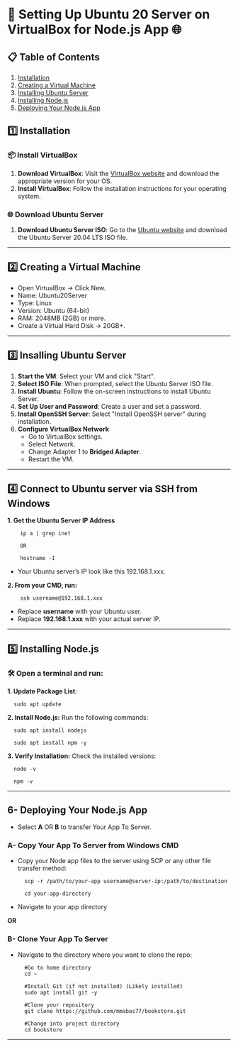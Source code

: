# 🐧 Setting Up Ubuntu 20 Server on VirtualBox for Node.js App 🌐

## 📋 Table of Contents
1. [Installation](#installation)
2. [Creating a Virtual Machine](#creating-a-virtual-machine)
3. [Installing Ubuntu Server](#installing-ubuntu-server)
4. [Installing Node.js](#installing-nodejs)
5. [Deploying Your Node.js App](#deploying-your-nodejs-app)


## 1️⃣ Installation

### 📦 Install VirtualBox
  1. **Download VirtualBox**: Visit the [VirtualBox website](https://hibbard.eu/install-ubuntu-virtual-box/) and download the appropriate version for your OS.
  2. **Install VirtualBox**: Follow the installation instructions for your operating system.

### 🌐 Download Ubuntu Server
  1. **Download Ubuntu Server ISO**: Go to the [Ubuntu website](https://releases.ubuntu.com/20.04/) and download the Ubuntu Server 20.04 LTS ISO file.

---

## 2️⃣ Creating a Virtual Machine
  - Open VirtualBox → Click New.
  - Name: Ubuntu20Server
  - Type: Linux
  - Version: Ubuntu (64-bit)
  - RAM: 2048MB (2GB) or more.
  - Create a Virtual Hard Disk → 20GB+.

---

## 3️⃣ Insalling Ubuntu Server 
  1. **Start the VM**: Select your VM and click "Start".
  2. **Select ISO File**: When prompted, select the Ubuntu Server ISO file.
  3. **Install Ubuntu**: Follow the on-screen instructions to install Ubuntu Server.
  4. **Set Up User and Password**: Create a user and set a password.
  5. **Install OpenSSH Server**: Select "Install OpenSSH server" during installation.
  6. **Configure VirtualBox Network**
     - Go to VirtualBox settings.
     - Select Network.
     - Change Adapter 1 to **Bridged Adapter**.
     - Restart the VM.

---

## 4️⃣ Connect to Ubuntu server via SSH from Windows

  **1. Get the Ubuntu Server IP Address**
           
        ip a | grep inet 

        OR
        
        hostname -I
          
  - Your Ubuntu server’s IP look like this 192.168.1.xxx.
  
  **2. From your CMD, run:**
  
        ssh username@192.168.1.xxx
        
  - Replace **username** with your Ubuntu user.
  - Replace **192.168.1.xxx** with your actual server IP.

---

## 5️⃣ Installing Node.js

### 🛠️ Open a terminal and run:
  **1. Update Package List**:
  
      sudo apt update
    
  **2. Install Node.js:** Run the following commands:
      
      sudo apt install nodejs
      
      sudo apt install npm -y

  **3. Verify Installation:** Check the installed versions:
      
      node -v
      
      npm -v
       
---

## 6- Deploying Your Node.js App 
  - Select **A** OR **B** to transfer Your App To Server.
    
### A- Copy Your App To Server from Windows CMD 
  - Copy your Node app files to the server using SCP or any other file transfer method:

          scp -r /path/to/your-app username@server-ip:/path/to/destination

          cd your-app-directory
    
  - Navigate to your app directory

  
**OR**

### B- Clone Your App To Server
  - Navigate to the directory where you want to clone the repo:
    
          #Go to home directory
          cd ~
    
          #Install Git (if not installed) (Likely installed)
          sudo apt install git -y

          #Clone your repository
          git clone https://github.com/mmabas77/bookstore.git

          #Change into project directory
          cd bookstore

---











     
